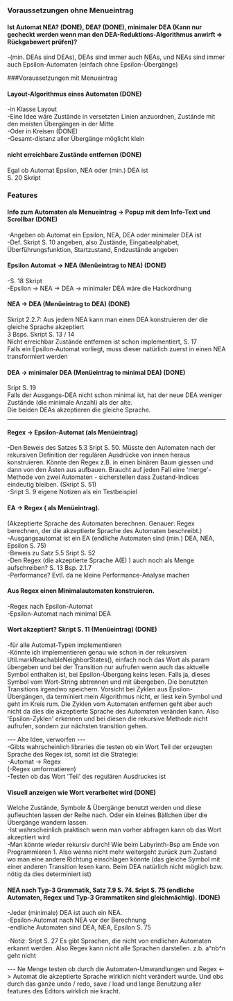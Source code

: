 ### Voraussetzungen ohne Menueintrag
#### Ist Automat NEA? (DONE), DEA? (DONE), minimaler DEA (Kann nur gecheckt werden wenn man den DEA-Reduktions-Algorithmus anwirft => Rückgabewert prüfen)?
-(min. DEAs sind DEAs), DEAs sind immer auch NEAs, und NEAs sind immer auch Epsilon-Automaten (einfach ohne Epsilon-Übergänge)  

###Voraussetzungen mit Menueintrag
#### Layout-Algorithmus eines Automaten (DONE)
-in Klasse Layout  
-Eine Idee wäre Zustände in versetzten Linien anzuordnen, Zustände mit den meisten Übergängen in der Mitte  
-Oder in Kreisen (DONE)  
-Gesamt-distanz aller Übergänge möglicht klein  

#### nicht erreichbare Zustände entfernen (DONE)
Egal ob Automat Epsilon, NEA oder (min.) DEA ist  
S. 20 Skript


### Features
#### Info zum Automaten als Menueintrag -> Popup mit dem Info-Text und Scrollbar (DONE)
-Angeben ob Automat ein Epsilon, NEA, DEA oder minimaler DEA ist  
-Def. Skript S. 10 angeben, also Zustände, Eingabealphabet, Überführungsfunktion, Startzustand, Endzustände angeben  

#### Epsilon Automat -> NEA (Menüeintrag to NEA) (DONE)
-S. 18 Skript  
-Epsilon -> NEA -> DEA -> minimaler DEA wäre die Hackordnung  

#### NEA -> DEA (Menüeintrag to DEA) (DONE)
Skript 2.2.7: Aus jedem NEA kann man einen DEA konstruieren der die gleiche Sprache akzeptiert  
3 Bsps. Skript S. 13 / 14  
Nicht erreichbar Zustände entfernen ist schon implementiert, S. 17  
Falls ein Epsilon-Automat vorliegt, muss dieser natürlich zuerst in einen NEA transformiert werden  

#### DEA -> minimaler DEA (Menüeintrag to minimal DEA) (DONE)
Sript S. 19  
Falls der Ausgangs-DEA nicht schon minimal ist, hat der neue DEA weniger Zustände (die minimale Anzahl) als der alte.  
Die beiden DEAs akzeptieren die gleiche Sprache.  

------------------------------------------------------------------------------------------------------
#### Regex -> Epsilon-Automat (als Menüeintrag)
-Den Beweis des Satzes 5.3 Sript S. 50. Müsste den Automaten nach der rekursiven Definition der regulären Ausdrücke von innen
heraus konstruieren. Könnte den Regex z.B. in einen binären Baum giessen und dann von den Ästen aus aufbauen. Braucht auf jeden
Fall eine 'merge'-Methode von zwei Automaten - sicherstellen dass Zustand-Indices eindeutig bleiben. (Skript S. 51)  
-Sript S. 9 eigene Notizen als ein Testbeispiel  

#### EA -> Regex ( als Menüeintrag). 
(Akzeptierte Sprache des Automaten berechnen. Genauer: Regex berechnen, der die akzeptierte Sprache des Automaten beschreibt.)  
-Ausgangsautomat ist ein EA (endliche Automaten sind (min.) DEA, NEA, Epsilon S. 75)  
-Beweis zu Satz 5.5 Sript S. 52  
-Den Regex (die akzeptierte Sprache A(E) ) auch noch als Menge aufschreiben? S. 13 Bsp. 2.1.7  
-Performance? Evtl. da ne kleine Performance-Analyse machen  

#### Aus Regex einen Minimalautomaten konstruieren.
-Regex nach Epsilon-Automat  
-Epsilon-Automat nach minimal DEA  

#### Wort akzeptiert? Skript S. 11 (Menüeintrag) (DONE)
-für alle Automat-Typen implementieren  
-Könnte ich implementieren genau wie schon in der rekursiven Util.markReachableNeighborStates(), einfach noch das Wort als param übergeben und 
bei der Transition nur aufrufen wenn auch das aktuelle Symbol enthalten ist, bei Epsilon-Übergang keins lesen. Falls ja, dieses Symbol vom Wort-String
abtrennen und mit übergeben. Die benutzten Transitions irgendwo speichern. Vorsicht bei Zyklen aus Epsilon-Übergängen, da terminiert mein Algorithmus nicht,
er liest kein Symbol und geht im Kreis rum. Die Zyklen vom Automaten entfernen geht aber auch nicht da dies die akzeptierte Sprache des Automaten veränden
kann. Also 'Epsilon-Zyklen' erkennen und bei diesen die rekursive Methode nicht aufrufen, sondern zur nächsten transition gehen.  

--- Alte Idee, verworfen ---  
-Gibts wahrscheinlich libraries die testen ob ein Wort Teil der erzeugten Sprache des Regex ist, somit ist die Strategie:  
-Automat -> Regex  
(-Regex umformatieren)  
-Testen ob das Wort 'Teil' des regulären Ausdruckes ist  

#### Visuell anzeigen wie Wort verarbeitet wird (DONE)
Welche Zustände, Symbole & Übergänge benutzt werden und diese aufleuchten lassen der Reihe nach. Oder ein kleines Bällchen über die 
Übergänge wandern lassen.  
-Ist wahrscheinlich praktisch wenn man vorher abfragen kann ob das Wort akzeptiert wird  
-Man könnte wieder rekursiv durch! Wie beim Labyrinth-Bsp am Ende von Programmieren 1. Also wenns nicht mehr weitergeht zurück zum Zustand wo man
eine andere Richtung einschlagen könnte (das gleiche Symbol mit einer anderen Transition lesen kann.
Beim DEA natürlich nicht möglich bzw. nötig da dies determiniert ist)  

#### NEA nach Typ-3 Grammatik, Satz 7.9 S. 74. Sript S. 75 (endliche Automaten, Regex und Typ-3 Grammatiken sind gleichmächtig). (DONE)
-Jeder (minimale) DEA ist auch ein NEA.  
-Epsilon-Automat nach NEA vor der Berechnung  
-endliche Automaten sind DEA, NEA, Epsilon S. 75  

-Notiz: Sript S. 27 Es gibt Sprachen, die nicht von endlichen Automaten erkannt werden. Also Regex kann nicht alle Sprachen darstellen.
z.b. a^nb^n geht nicht  
  

--- Ne Menge testen ob durch die Automaten-Umwandlungen und Regex <-> Automat die akzeptierte Sprache wirklich nicht verändert wurde. Und obs
durch das ganze undo / redo, save / load und lange Benutzung aller features des Editors wirklich nie kracht.